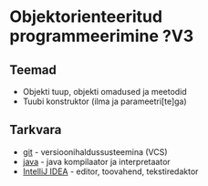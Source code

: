 # Objektorienteeritud programmeerimine ?V3
## Teemad
* Objekti tuup, objekti omadused ja meetodid
* Tuubi konstruktor (ilma ja parameetri[te]ga)

## Tarkvara
* [git](https://git-scm.com/download/win) - versioonihaldussusteemina (VCS)
* [java](https://www.oracle.com/technetwork/java/javase/downloads/index.html) - java kompilaator ja interpretaator
* [IntelliJ IDEA](https://www.jetbrains.com/idea/?fromMenu) - editor, toovahend, tekstiredaktor

